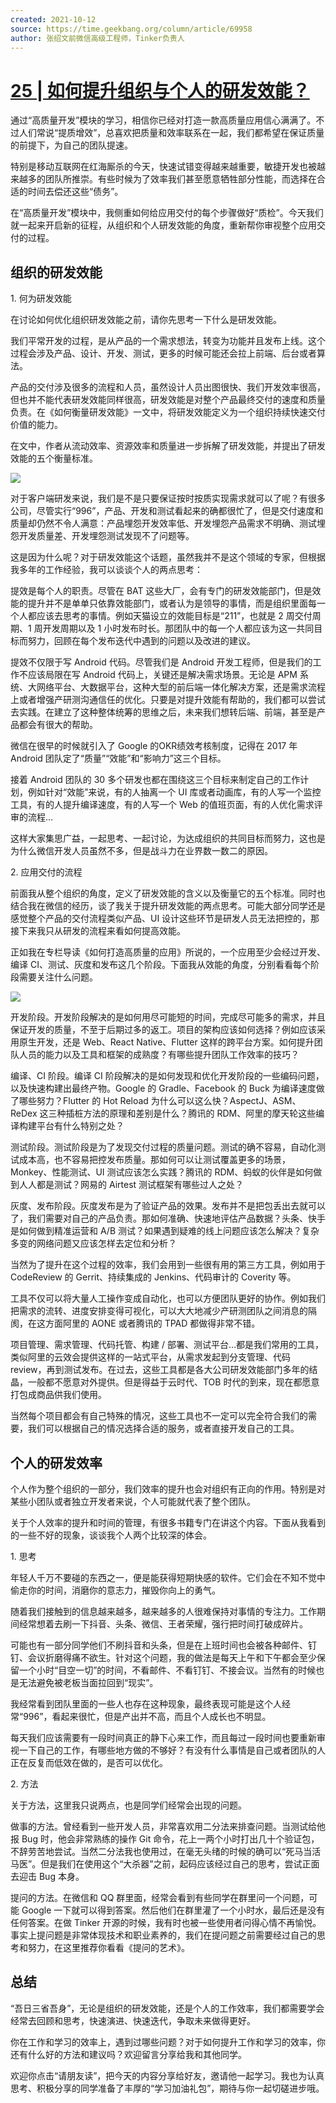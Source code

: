 ```yaml
---
created: 2021-10-12
source: https://time.geekbang.org/column/article/69958
author: 张绍文前微信高级工程师，Tinker负责人
---
```


# [25 | 如何提升组织与个人的研发效能？](https://time.geekbang.org/column/article/69958)


通过“高质量开发”模块的学习，相信你已经对打造一款高质量应用信心满满了。不过人们常说“提质增效”，总喜欢把质量和效率联系在一起，我们都希望在保证质量的前提下，为自己的团队提速。

特别是移动互联网在红海厮杀的今天，快速试错变得越来越重要，敏捷开发也被越来越多的团队所推崇。有些时候为了效率我们甚至愿意牺牲部分性能，而选择在合适的时间去偿还这些“债务”。

在“高质量开发”模块中，我侧重如何给应用交付的每个步骤做好“质检”。今天我们就一起来开启新的征程，从组织和个人研发效能的角度，重新帮你审视整个应用交付的过程。

## 组织的研发效能

1\. 何为研发效能

在讨论如何优化组织研发效能之前，请你先思考一下什么是研发效能。

我们平常开发的过程，是从产品的一个需求想法，转变为功能并且发布上线。这个过程会涉及产品、设计、开发、测试，更多的时候可能还会拉上前端、后台或者算法。

产品的交付涉及很多的流程和人员，虽然设计人员出图很快、我们开发效率很高，但也并不能代表研发效能同样很高，研发效能是对整个产品最终交付的速度和质量负责。在《如何衡量研发效能》一文中，将研发效能定义为一个组织持续快速交付价值的能力。

在文中，作者从流动效率、资源效率和质量进一步拆解了研发效能，并提出了研发效能的五个衡量标准。

![](https://static001.geekbang.org/resource/image/8a/4b/8aee56bf643584c04582fb09a98c3c4b.png)

对于客户端研发来说，我们是不是只要保证按时按质实现需求就可以了呢？有很多公司，尽管实行“996”，产品、开发和测试看起来的确都很忙了，但是交付速度和质量却仍然不令人满意：产品埋怨开发效率低、开发埋怨产品需求不明确、测试埋怨开发质量差、开发埋怨测试发现不了问题等。

这是因为什么呢？对于研发效能这个话题，虽然我并不是这个领域的专家，但根据我多年的工作经验，我可以谈谈个人的两点思考：

提效是每个人的职责。尽管在 BAT 这些大厂，会有专门的研发效能部门，但是效能的提升并不是单单只依靠效能部门，或者认为是领导的事情，而是组织里面每一个人都应该去思考的事情。例如天猫设立的效能目标是“211”，也就是 2 周交付周期、1 周开发周期以及 1 小时发布时长。那团队中的每一个人都应该为这一共同目标而努力，回顾在每个发布迭代中遇到的问题以及改进的建议。

提效不仅限于写 Android 代码。尽管我们是 Android 开发工程师，但是我们的工作不应该局限在写 Android 代码上，关键还是解决需求场景。无论是 APM 系统、大网络平台、大数据平台，这种大型的前后端一体化解决方案，还是需求流程上或者增强产研测沟通信任的优化。只要是对提升效能有帮助的，我们都可以尝试去实践。在建立了这种整体统筹的思维之后，未来我们想转后端、前端，甚至是产品都会有很大的帮助。

微信在很早的时候就引入了 Google 的OKR绩效考核制度，记得在 2017 年 Android 团队定了“质量”“效能”和“影响力”这三个目标。

接着 Android 团队的 30 多个研发也都在围绕这三个目标来制定自己的工作计划，例如针对“效能”来说，有的人抽离一个 UI 库或者动画库，有的人写一个监控工具，有的人提升编译速度，有的人写一个 Web 的值班页面，有的人优化需求评审的流程…

这样大家集思广益，一起思考、一起讨论，为达成组织的共同目标而努力，这也是为什么微信开发人员虽然不多，但是战斗力在业界数一数二的原因。

2\. 应用交付的流程

前面我从整个组织的角度，定义了研发效能的含义以及衡量它的五个标准。同时也结合我在微信的经历，谈了我关于提升研发效能的两点思考。可能大部分同学还是感觉整个产品的交付流程类似产品、UI 设计这些环节是研发人员无法把控的，那接下来我只从研发的流程来看如何提高效能。

正如我在专栏导读《如何打造高质量的应用》所说的，一个应用至少会经过开发、编译 CI、测试、灰度和发布这几个阶段。下面我从效能的角度，分别看看每个阶段需要关注什么问题。

![](https://static001.geekbang.org/resource/image/de/bf/de7478cd66a44d2807e1c89a3a26bbbf.jpg)

开发阶段。开发阶段解决的是如何用尽可能短的时间，完成尽可能多的需求，并且保证开发的质量，不至于后期过多的返工。项目的架构应该如何选择？例如应该采用原生开发，还是 Web、React Native、Flutter 这样的跨平台方案。如何提升团队人员的能力以及工具和框架的成熟度？有哪些提升团队工作效率的技巧？

编译、CI 阶段。编译 CI 阶段解决的是如何发现和优化开发阶段的一些编码问题，以及快速构建出最终产物。Google 的 Gradle、Facebook 的 Buck 为编译速度做了哪些努力？Flutter 的 Hot Reload 为什么可以这么快？AspectJ、ASM、ReDex 这三种插桩方法的原理和差别是什么？腾讯的 RDM、阿里的摩天轮这些编译构建平台有什么特别之处？

测试阶段。测试阶段是为了发现交付过程的质量问题。测试的确不容易，自动化测试成本高，也不容易把控发布质量。那如何可以让测试覆盖更多的场景，Monkey、性能测试、UI 测试应该怎么实践？腾讯的 RDM、蚂蚁的伙伴是如何做到人人都是测试？网易的 Airtest 测试框架有哪些过人之处？

灰度、发布阶段。灰度发布是为了验证产品的效果。发布并不是把包丢出去就可以了，我们需要对自己的产品负责。那如何准确、快速地评估产品数据？头条、快手是如何做到精准运营和 A/B 测试？如果遇到疑难的线上问题应该怎么解决？复杂多变的网络问题又应该怎样去定位和分析？

当然为了提升在这个过程的效率，我们会用到一些很有用的第三方工具，例如用于 CodeReview 的 Gerrit、持续集成的 Jenkins、代码审计的 Coverity 等。

工具不仅可以将大量人工操作变成自动化，也可以方便团队更好的协作。例如我们把需求的流转、进度安排变得可视化，可以大大地减少产研测团队之间消息的隔阂，在这方面阿里的 AONE 或者腾讯的 TPAD 都做得非常不错。

项目管理、需求管理、代码托管、构建 / 部署、测试平台…都是我们常用的工具，类似阿里的云效会提供这样的一站式平台，从需求发起到分支管理、代码 review，再到测试发布。在过去，这些工具都是各大公司研发效能部门多年的结晶，一般都不愿意对外提供。但是得益于云时代、TOB 时代的到来，现在都愿意打包成商品供我们使用。

当然每个项目都会有自己特殊的情况，这些工具也不一定可以完全符合我们的需要，我们可以根据自己的情况选择合适的服务，或者直接开发自己的工具。

## 个人的研发效率

个人作为整个组织的一部分，我们效率的提升也会对组织有正向的作用。特别是对某些小团队或者独立开发者来说，个人可能就代表了整个团队。

关于个人效率的提升和时间的管理，有很多书籍专门在讲这个内容。下面从我看到的一些不好的现象，谈谈我个人两个比较深的体会。

1\. 思考

年轻人千万不要碰的东西之一，便是能获得短期快感的软件。它们会在不知不觉中偷走你的时间，消磨你的意志力，摧毁你向上的勇气。

随着我们接触到的信息越来越多，越来越多的人很难保持对事情的专注力。工作期间经常想着去刷一下抖音、头条、微信、王者荣耀，强行把时间打破成碎片。

可能也有一部分同学他们不刷抖音和头条，但是在上班时间也会被各种邮件、钉钉、会议折磨得痛不欲生。针对这个问题，我的做法是每天上午和下午都会至少保留一个小时“目空一切”的时间，不看邮件、不看钉钉、不接会议。当然有的时候也是无法避免被老板当面拉回到“现实”。

我经常看到团队里面的一些人也存在这种现象，最终表现可能是这个人经常“996”，看起来很忙，但是产出并不高，而且个人成长也不明显。

每天我们应该需要有一段时间真正的静下心来工作，而且每过一段时间也要重新审视一下自己的工作，有哪些地方做的不够好？有没有什么事情是自己或者团队的人正在反复而低效在做的，是否可以优化。

2\. 方法

关于方法，这里我只说两点，也是同学们经常会出现的问题。

做事的方法。曾经看到一些开发人员，非常喜欢用二分法来排查问题。当测试给他报 Bug 时，他会非常熟练的操作 Git 命令，花上一两个小时打出几十个验证包，不辞劳苦地尝试。当然二分法我也使用过，在毫无头绪的时候的确可以“死马当活马医”。但是我们在使用这个“大杀器”之前，起码应该经过自己的思考，尝试正面去迎击 Bug 本身。

提问的方法。在微信和 QQ 群里面，经常会看到有些同学在群里问一个问题，可能 Google 一下就可以得到答案。然后他们在群里灌了一个小时水，最后还是没有任何答案。在做 Tinker 开源的时候，我有时也被一些使用者问得心情不再愉悦。事实上提问题是非常体现技术和职业素养的，我们在提问题之前需要经过自己的思考和努力，在这里推荐你看看《提问的艺术》。

## 总结

“吾日三省吾身”，无论是组织的研发效能，还是个人的工作效率，我们都需要学会经常去回顾和思考，快速演进、快速迭代，争取未来做得更好。

你在工作和学习的效率上，遇到过哪些问题？对于如何提升工作和学习的效率，你还有什么好的方法和建议吗？欢迎留言分享给我和其他同学。

欢迎你点击“请朋友读”，把今天的内容分享给好友，邀请他一起学习。我也为认真思考、积极分享的同学准备了丰厚的“学习加油礼包”，期待与你一起切磋进步哦。
